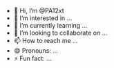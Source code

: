- 👋 Hi, I’m @PA12xt
- 👀 I’m interested in ...
- 🌱 I’m currently learning ...
- 💞️ I’m looking to collaborate on ...
- 📫 How to reach me ...
- 😄 Pronouns: ...
- ⚡ Fun fact: ...

<!---
PA12xt/PA12xt is a ✨ special ✨ repository because its `README.md` (this file) appears on your GitHub profile.
You can click the Preview link to take a look at your changes.
--->

